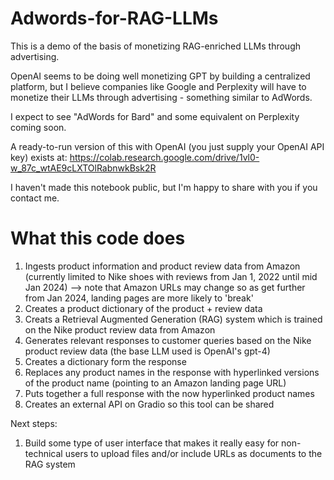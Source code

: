 # Adwords-for-RAG-LLMs

This is a demo of the basis of monetizing RAG-enriched LLMs through advertising. 

OpenAI seems to be doing well monetizing GPT by building a centralized platform, but I believe companies like Google and Perplexity will have to monetize their LLMs through advertising - something similar to AdWords. 

I expect to see "AdWords for Bard" and some equivalent on Perplexity coming soon.

A ready-to-run version of this with OpenAI (you just supply your OpenAI API key) exists at: https://colab.research.google.com/drive/1vl0-w_87c_wtAE9cLXTOlRabnwkBsk2R

I haven't made this notebook public, but I'm happy to share with you if you contact me.

# What this code does

1. Ingests product information and product review data from Amazon (currently limited to Nike shoes with reviews from Jan 1, 2022 until mid Jan 2024) --> note that Amazon URLs may change so as get further from Jan 2024, landing pages are more likely to 'break'
2. Creates a product dictionary of the product + review data
3. Creats a Retrieval Augmented Generation (RAG) system which is trained on the Nike product review data from Amazon 
4. Generates relevant responses to customer queries based on the Nike product review data (the base LLM used is OpenAI's gpt-4)
5. Creates a dictionary form the response
6. Replaces any product names in the response with hyperlinked versions of the product name (pointing to an Amazon landing page URL)
7. Puts together a full response with the now hyperlinked product names
8. Creates an external API on Gradio so this tool can be shared  

Next steps:

1. Build some type of user interface that makes it really easy for non-technical users to upload files and/or include URLs as documents to the RAG system
